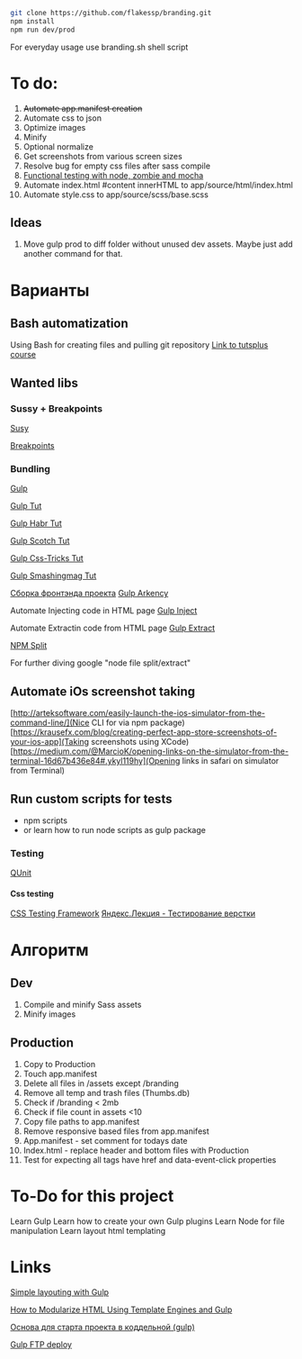 ```sh
git clone https://github.com/flakessp/branding.git
npm install
npm run dev/prod
```
For everyday usage use branding.sh shell script

# To do:

1. ~~Automate app.manifest creation~~
2. Automate css to json
3. Optimize images
4. Minify
5. Optional normalize
6. Get screenshots from various screen sizes
7. Resolve bug for empty css files after sass compile
8. [Functional testing with node, zombie and mocha](http://www.redotheweb.com/2013/01/15/functional-testing-for-nodejs-using-mocha-and-zombie-js.html)
9. Automate index.html #content innerHTML to app/source/html/index.html
9. Automate style.css to app/source/scss/base.scss

## Ideas
1. Move gulp prod to diff folder without unused dev assets. Maybe just add another command for that.

# Варианты
## Bash automatization
Using Bash for creating files and pulling git repository
[Link to tutsplus course](https://code.tutsplus.com/courses/speedy-workflows-with-atom/lessons/command-line-workflow)

## Wanted libs
### Sussy + Breakpoints
[Susy](http://susy.oddbird.net/)

[Breakpoints](http://breakpoint-sass.com/)

### Bundling
[Gulp](http://gulpjs.com/)

[Gulp Tut](https://code.tutsplus.com/tutorials/managing-your-build-tasks-with-gulpjs--net-36910)

[Gulp Habr Tut](https://habrahabr.ru/post/208890/)

[Gulp Scotch Tut](https://scotch.io/tutorials/automate-your-tasks-easily-with-gulp-js)

[Gulp Css-Tricks Tut](https://css-tricks.com/gulp-for-beginners/)

[Gulp Smashingmag Tut](https://www.smashingmagazine.com/2014/06/building-with-gulp/)

[Сборка фронтэнда проекта](http://alexfedoseev.com/post/54/frontend-project-build)
[Gulp Arkency](http://blog.arkency.com/2015/03/gulp-modern-approach-to-asset-pipeline-for-rails-developers/)

Automate Injecting code in HTML page
[Gulp Inject](https://www.npmjs.com/package/gulp-inject)

Automate Extractin code from HTML page
[Gulp Extract](https://github.com/FormidableLabs/gulp-html-extract)

[NPM Split](https://www.npmjs.com/package/splitfile)

For further diving google "node file split/extract"

## Automate iOs screenshot taking
[http://arteksoftware.com/easily-launch-the-ios-simulator-from-the-command-line/](Nice CLI for via npm package)
[https://krausefx.com/blog/creating-perfect-app-store-screenshots-of-your-ios-app](Taking screenshots using XCode)
[https://medium.com/@MarcioK/opening-links-on-the-simulator-from-the-terminal-16d67b436e84#.ykyl119hy](Opening links in safari on simulator from Terminal)

## Run custom scripts for tests
* npm scripts
* or learn how to run node scripts as gulp package

### Testing
[QUnit](https://qunitjs.com/)

#### Css testing
[CSS Testing Framework](https://github.com/jamesshore/quixote)
[Яндекс.Лекция - Тестирование верстки](https://vimeo.com/124015174)

# Алгоритм

## Dev
1. Compile and minify Sass assets
2. Minify images

## Production
1. Copy to Production
2. Touch app.manifest
3. Delete all files in /assets except /branding
4. Remove all temp and trash files (Thumbs.db)
5. Check if /branding < 2mb
6. Check if file count in assets <10
7. Copy file paths to app.manifest
8. Remove responsive based files from app.manifest
9. App.manifest - set comment for todays date
10. Index.html - replace header and bottom files with Production
11. Test for expecting all <a> tags have href and data-event-click properties

# To-Do for this project
Learn Gulp
Learn how to create your own Gulp plugins
Learn Node for file manipulation
Learn layout html templating

# Links
[Simple layouting with Gulp](http://twin.github.io/simple-layouting-with-gulp/)

[How to Modularize HTML Using Template Engines and Gulp](http://www.zell-weekeat.com/nunjucks-with-gulp)

[Основа для старта проекта в коддельной (gulp)](https://github.com/straykov/initium)

[Gulp FTP deploy](https://github.com/morris/vinyl-ftp)
